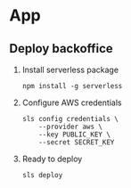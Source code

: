 # App


## Deploy backoffice

1. Install serverless package

    `npm install -g serverless`

2. Configure AWS credentials

    ```
    sls config credentials \
        --provider aws \
        --key PUBLIC_KEY \
        --secret SECRET_KEY
    ```

3. Ready to deploy

    `sls deploy`